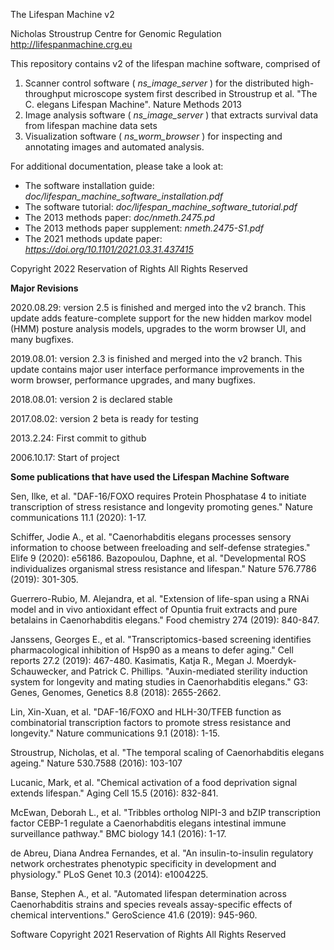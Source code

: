 The Lifespan Machine v2

Nicholas Stroustrup
Centre for Genomic Regulation
http://lifespanmachine.crg.eu

This repository contains v2 of the lifespan machine software, comprised of

1. Scanner control software ( *ns_image_server* ) for the distributed high-throughput microscope system first described in Stroustrup et al. "The C. elegans Lifespan Machine". Nature Methods 2013
2. Image analysis software ( *ns_image_server* ) that extracts survival data from lifespan machine data sets
3. Visualization software ( *ns_worm_browser* ) for inspecting and annotating images and automated analysis.

For additional documentation, please take a look at:

- The software installation guide: *doc/lifespan_machine_software_installation.pdf*
- The software tutorial: *doc/lifespan_machine_software_tutorial.pdf*
- The 2013 methods paper: *doc/nmeth.2475.pd*
- The 2013 methods paper supplement: *nmeth.2475-S1.pdf*
- The 2021 methods update paper: *https://doi.org/10.1101/2021.03.31.437415* 

Copyright 2022
Reservation of Rights
All Rights Reserved

**Major Revisions**

2020.08.29: version 2.5 is finished and merged into the v2 branch.  This update adds feature-complete support for the new hidden markov model (HMM) posture analysis models, upgrades to the worm browser UI, and many bugfixes.

2019.08.01: version 2.3 is finished and merged into the v2 branch.  This update contains major user interface performance improvements in the worm browser, performance upgrades, and many bugfixes. 

2018.08.01: version 2 is declared stable

2017.08.02: version 2 beta is ready for testing

2013.2.24: First commit to github

2006.10.17: Start of project

**Some publications that have used the Lifespan Machine Software**

Sen, Ilke, et al. "DAF-16/FOXO requires Protein Phosphatase 4 to initiate transcription of stress resistance and longevity promoting genes." Nature communications 11.1 (2020): 1-17. 

Schiffer, Jodie A., et al. "Caenorhabditis elegans processes sensory information to choose between freeloading and self-defense strategies." Elife 9 (2020): e56186.
Bazopoulou, Daphne, et al. "Developmental ROS individualizes organismal stress resistance and lifespan." Nature 576.7786 (2019): 301-305. 

Guerrero-Rubio, M. Alejandra, et al. "Extension of life-span using a RNAi model and in vivo antioxidant effect of Opuntia fruit extracts and pure betalains in Caenorhabditis elegans." Food chemistry 274 (2019): 840-847.

Janssens, Georges E., et al. "Transcriptomics-based screening identifies pharmacological inhibition of Hsp90 as a means to defer aging." Cell reports 27.2 (2019): 467-480. 
Kasimatis, Katja R., Megan J. Moerdyk-Schauwecker, and Patrick C. Phillips. "Auxin-mediated sterility induction system for longevity and mating studies in Caenorhabditis elegans." G3: Genes, Genomes, Genetics 8.8 (2018): 2655-2662. 

Lin, Xin-Xuan, et al. "DAF-16/FOXO and HLH-30/TFEB function as combinatorial transcription factors to promote stress resistance and longevity." Nature communications 9.1 (2018): 1-15.

Stroustrup, Nicholas, et al. "The temporal scaling of Caenorhabditis elegans ageing." Nature 530.7588 (2016): 103-107

Lucanic, Mark, et al. "Chemical activation of a food deprivation signal extends lifespan." Aging Cell 15.5 (2016): 832-841. 

McEwan, Deborah L., et al. "Tribbles ortholog NIPI-3 and bZIP transcription factor CEBP-1 regulate a Caenorhabditis elegans intestinal immune surveillance pathway." BMC biology 14.1 (2016): 1-17.

de Abreu, Diana Andrea Fernandes, et al. "An insulin-to-insulin regulatory network orchestrates phenotypic specificity in development and physiology." PLoS Genet 10.3 (2014): e1004225. 

Banse, Stephen A., et al. "Automated lifespan determination across Caenorhabditis strains and species reveals assay-specific effects of chemical interventions." GeroScience 41.6 (2019): 945-960.


Software Copyright 2021
Reservation of Rights
All Rights Reserved

